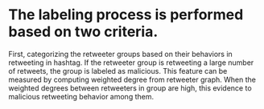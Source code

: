 # The labeling process is performed based on two criteria.
First, categorizing the retweeter groups based on their behaviors in retweeting in hashtag. If the retweeter group is retweeting a large number of retweets,
the group is labeled as malicious. This feature can be measured by computing
weighted degree from retweeter graph. When the weighted degrees between
retweeters in group are high, this evidence to malicious retweeting behavior
among them.
